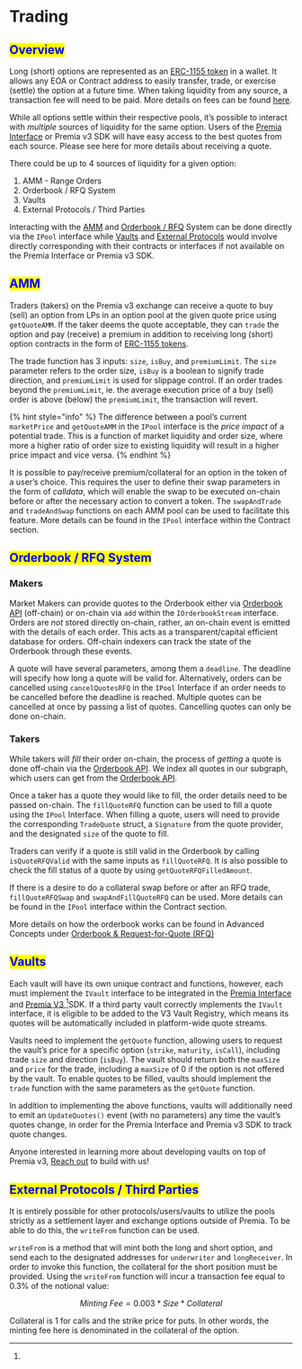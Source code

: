 # Trading

## <mark style="color:blue;">Overview</mark>

Long (short) options are represented as an [ERC-1155 token](https://eips.ethereum.org/EIPS/eip-1155) in a wallet. It allows any EOA or Contract address to easily transfer, trade, or exercise (settle) the option at a future time. When taking liquidity from any source, a transaction fee will need to be paid. More details on fees can be found [here](fees.md#trading-fees).

While all options settle within their respective pools, it’s possible to interact with _multiple_ sources of liquidity for the same option. Users of the [Premia Interface](../#the-premia-interface) or Premia v3 SDK will have easy access to the best quotes from each source. Please see here for more details about receiving a quote.

There could be up to 4 sources of liquidity for a given option:

1. AMM - Range Orders
2. Orderbook / RFQ System
3. Vaults
4. External Protocols / Third Parties

Interacting with the [AMM](trading.md#amm) and [Orderbook / RFQ](../the-premia-protocol/order-book-vs.-amm.md) System can be done directly via the `IPool` interface while [Vaults](vaults.md) and [External Protocols](trading.md#external-protocols-third-parties) would involve directly corresponding with their contracts or interfaces if not available on the Premia Interface or Premia v3 SDK.

## <mark style="color:blue;">AMM</mark>

Traders (takers) on the Premia v3 exchange can receive a quote to buy (sell) an option from LPs in an option pool at the given quote price using `getQuoteAMM`. If the taker deems the quote acceptable, they can `trade` the option and pay (receive) a premium in addition to receiving long (short) option contracts in the form of [ERC-1155 tokens](https://eips.ethereum.org/EIPS/eip-1155).

The trade function has 3 inputs: `size`, `isBuy`, and `premiumLimit`. The `size` parameter refers to the order size, `isBuy` is a boolean to signify trade direction, and `premiumLimit` is used for slippage control. If an order trades beyond the `premiumLimit`, ie. the average execution price of a buy (sell) order is above (below) the `premiumLimit`, the transaction will revert.

{% hint style="info" %}
The difference between a pool’s current `marketPrice` and `getQuoteAMM` in the `IPool` interface is the _price impact_ of a potential trade. This is a function of market liquidity and order size, where more a higher ratio of order size to existing liquidity will result in a higher price impact and vice versa.
{% endhint %}

It is possible to pay/receive premium/collateral for an option in the token of a user’s choice. This requires the user to define their swap parameters in the form of _calldata_, which will enable the swap to be executed on-chain before or after the necessary action to convert a token. The `swapAndTrade` and `tradeAndSwap` functions on each AMM pool can be used to facilitate this feature. More details can be found in the `IPool` interface within the Contract section.

## <mark style="color:blue;">Orderbook / RFQ System</mark>

### Makers

Market Makers can provide quotes to the Orderbook either via [Orderbook API](../api/orderbook-api.md) (off-chain) or on-chain via  `add` within the `IOrderbookStream` interface. Orders are _not_ stored directly on-chain, rather, an on-chain event is emitted with the details of each order. This acts as a transparent/capital efficient database for orders. Off-chain indexers can track the state of the Orderbook through these events.

A quote will have several parameters, among them a `deadline`. The deadline will specify how long a quote will be valid for.  Alternatively, orders can be cancelled using `cancelQuotesRFQ` in the `IPool` Interface if an order needs to be cancelled before the deadline is reached.  Multiple quotes can be cancelled at once by passing a list of quotes.  Cancelling quotes can only be done on-chain.&#x20;

### Takers

While takers will _fill_ their order on-chain, the process of _getting_ a quote is done off-chain via the [Orderbook API](../api/orderbook-api.md).   We index all quotes in our subgraph, which users can get from the [Orderbook API](../api/orderbook-api.md). &#x20;

Once a taker has a quote they would like to fill, the order details need to be passed on-chain. The `fillQuoteRFQ` function can be used to fill a quote using the `IPool` Interface. When filling a quote, users will need to provide the corresponding `TradeQuote` struct, a `Signature` from the quote provider, and the designated `size` of the quote to fill.

Traders can verify if a quote is still valid in the Orderbook by calling `isQuoteRFQValid` with the same inputs as `fillQuoteRFQ`. It is also possible to check the fill status of a quote by using `getQuoteRFQFilledAmount`.

If there is a desire to do a collateral swap before or after an RFQ trade, `fillQuoteRFQSwap` and `swapAndFillQuoteRFQ` can be used. More details can be found in the `IPool` interface within the Contract section.



More details on how the orderbook works can be found in Advanced Concepts under [Orderbook & Request-for-Quote (RFQ)](advanced-exchange-concepts/orderbook-and-request-for-quote-rfq.md)

## <mark style="color:blue;">Vaults</mark>

Each vault will have its own unique contract and functions, however, each must implement the `IVault` interface to be integrated in the [Premia Interface](../#the-premia-interface) and [Premia V3 ](#user-content-fn-1)[^1]SDK. If a third party vault correctly implements the `IVault` interface, it is eligible to be added to the V3 Vault Registry, which means its quotes will be automatically included in platform-wide quote streams.

Vaults need to implement the `getQuote` function, allowing users to request the vault’s price for a specific option (`strike`, `maturity`, `isCall`), including trade `size` and direction (`isBuy`). The vault should return both the `maxSize` and `price` for the trade, including a `maxSize` of 0 if the option is not offered by the vault. To enable quotes to be filled, vaults should implement the `trade` function with the same parameters as the `getQuote` function.

In addition to implementing the above functions, vaults will additionally need to emit an `UpdateQuotes()` event (with no parameters) any time the vault’s quotes change, in order for the Premia Interface and Premia v3 SDK to track quote changes.

Anyone interested in learning more about developing vaults on top of Premia v3, [Reach out](broken-reference) to build with us!

## <mark style="color:blue;">External Protocols / Third Parties</mark>

It is entirely possible for other protocols/users/vaults to utilize the pools strictly as a settlement layer and exchange options outside of Premia. To be able to do this, the `writeFrom` function can be used.

`writeFrom` is a method that will mint both the long and short option, and send each to the designated addresses for `underwriter` and `longReceiver`. In order to invoke this function, the collateral for the short position must be provided. Using the `writeFrom` function will incur a transaction fee equal to 0.3% of the notional value:

$$
Minting\:Fee = 0.003*Size*Collateral
$$

Collateral is 1 for calls and the strike price for puts. In other words, the minting fee here is denominated in the collateral of the option.

[^1]: 
